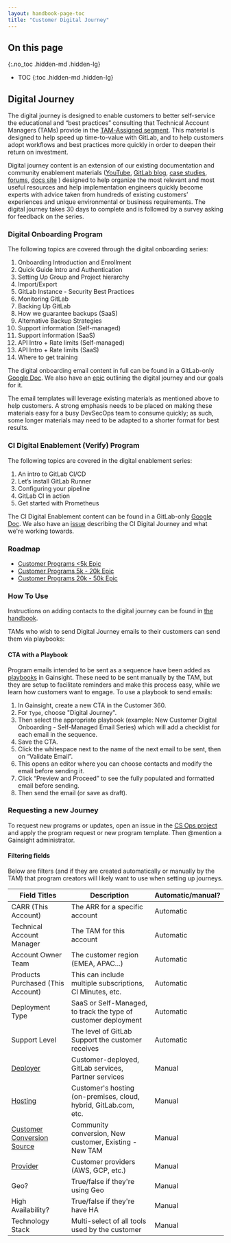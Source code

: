 ```yaml
---
layout: handbook-page-toc
title: "Customer Digital Journey"
---
```


## On this page
{:.no_toc .hidden-md .hidden-lg}

- TOC
{:toc .hidden-md .hidden-lg}


## Digital Journey 

The digital journey is designed to enable customers to better self-service the educational and “best practices” consulting that Technical Account Managers (TAMs) provide in the [TAM-Assigned segment](/handbook/customer-success/tam/customer-segments-and-metrics/#tam-assigned-segment). This material is designed to help speed up time-to-value with GitLab, and to help customers adopt workflows and best practices more quickly in order to deepen their return on investment.

Digital journey content is an extension of our existing documentation and community enablement materials ([YouTube](https://www.youtube.com/channel/UCnMGQ8QHMAnVIsI3xJrihhg), [GitLab blog](https://about.gitlab.com/blog/), [case studies](https://about.gitlab.com/customers/), [forums](https://forum.gitlab.com/), [docs site](https://docs.gitlab.com/) ) designed to help organize the most relevant and most useful resources and help implementation engineers quickly become experts with advice taken from hundreds of existing customers’ experiences and unique environmental or business requirements.  The digital journey takes 30 days to complete and is followed by a survey asking for feedback on the series.

### Digital Onboarding Program

The following topics are covered through the digital onboarding series:
1. Onboarding Introduction and Enrollment
1. Quick Guide Intro and Authentication
1. Setting Up Group and Project hierarchy
1. Import/Export
1. GitLab Instance - Security Best Practices
1. Monitoring GitLab
1. Backing Up GitLab
1. How we guarantee backups (SaaS)
1. Alternative Backup Strategies
1. Support information (Self-managed)
1. Support information (SaaS)
1. API Intro + Rate limits (Self-managed)
1. API Intro + Rate limits (SaaS)
1. Where to get training

The digital onboarding email content in full can be found in a GitLab-only [Google Doc](https://docs.google.com/document/d/1yosBBsBqvsgBYCqkn7zv9-YsT5sTynB6khRZJi8IhPE/edit?usp=sharing). We also have an [epic](https://gitlab.com/groups/gitlab-com/customer-success/-/epics/65) outlining the digital journey and our goals for it.

The email templates will leverage existing materials as mentioned above to help customers. A strong emphasis needs to be placed on making these materials easy for a busy DevSecOps team to consume quickly; as such, some longer materials may need to be adapted to a shorter format for best results.

### CI Digital Enablement (Verify) Program

The following topics are covered in the digital enablement series:
1. An intro to GitLab CI/CD
1. Let’s install GitLab Runner
1. Configuring your pipeline
1. GitLab CI in action
1. Get started with Prometheus

The CI Digital Enablement content can be found in a GitLab-only [Google Doc](https://docs.google.com/document/d/1otgcT0U4tbZJ5cGkvpzmCG7EKuSF19cR7EoPkTtRMzY/edit?usp=sharing). We also have an [issue](https://gitlab.com/gitlab-com/customer-success/okrs/-/issues/115) describing the CI Digital Journey and what we're working towards.

### Roadmap

- [Customer Programs <5k Epic](https://gitlab.com/groups/gitlab-com/sales-team/field-operations/-/epics/26)
- [Customer Programs 5k - 20k Epic](https://gitlab.com/groups/gitlab-com/sales-team/field-operations/-/epics/27)
- [Customer Programs 20k - 50k Epic](https://gitlab.com/groups/gitlab-com/sales-team/field-operations/-/epics/31)

### How To Use

Instructions on adding contacts to the digital journey can be found in [the handbook](/handbook/customer-success/tam/digital-journey/nominating-contacts-for-the-digital-journey/).

TAMs who wish to send Digital Journey emails to their customers can send them via playbooks:

#### CTA with a Playbook

Program emails intended to be sent as a sequence have been added as [playbooks](/handbook/customer-success/tam/gainsight/#ctas) in Gainsight. These need to be sent manually by the TAM, but they are setup to facilitate reminders and make this process easy, while we learn how customers want to engage. To use a playbook to send emails:

1. In Gainsight, create a new CTA in the Customer 360.
1. For `Type`, choose "Digital Journey".
1. Then select the appropriate playbook (example: New Customer Digital Onboarding - Self-Managed Email Series) which will add a checklist for each email in the sequence.
1. Save the CTA.
1. Click the whitespace next to the name of the next email to be sent, then on “Validate Email”.
1. This opens an editor where you can choose contacts and modify the email before sending it.
1. Click “Preview and Proceed” to see the fully populated and formatted email before sending.
1. Then send the email (or save as draft).   

### Requesting a new Journey
 
To request new programs or updates, open an issue in the [CS Ops project](https://gitlab.com/gitlab-com/sales-team/field-operations/customer-success-operations/-/issues) and apply the program request or new program template. Then @mention a Gainsight administrator.

#### Filtering fields
 
Below are filters (and if they are created automatically or manually by the TAM) that program creators will likely want to use when setting up journeys.

| Field Titles                      | Description                         | Automatic/manual? |
| --------------------------------- | ------------------------------------| ----------------- |
| CARR (This Account)               | The ARR for a specific account      | Automatic         |
| Technical Account Manager         | The TAM for this account            | Automatic         |
| Account Owner Team                | The customer region (EMEA, APAC...) | Automatic         |
| Products Purchased (This Account) | This can include multiple subscriptions, CI Minutes, etc. | Automatic |
| Deployment Type                   | SaaS or Self-Managed, to track the type of customer deployment | Automatic |
| Support Level                     | The level of GitLab Support the customer receives | Automatic |
| [Deployer](/handbook/customer-success/tam/gainsight/deployment-types/#deployer) | Customer-deployed, GitLab services, Partner services | Manual |
| [Hosting](/handbook/customer-success/tam/gainsight/deployment-types/#hosting)   | Customer's hosting (on-premises, cloud, hybrid, GitLab.com, etc. | Manual |
| [Customer Conversion Source](/handbook/customer-success/tam/gainsight/deployment-types/#customer-conversion-source) | Community conversion, New customer, Existing - New TAM | Manual |
| [Provider](/handbook/customer-success/tam/gainsight/deployment-types/#provider) | Customer providers (AWS, GCP, etc.) | Manual |
| Geo?                              | True/false if they're using Geo     | Manual            |
| High Availability?                | True/false if they're have HA       | Manual            |
| Technology Stack                  | Multi-select of all tools used by the customer | Manual |

